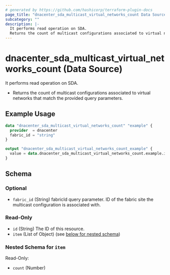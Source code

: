 ```yaml
---
# generated by https://github.com/hashicorp/terraform-plugin-docs
page_title: "dnacenter_sda_multicast_virtual_networks_count Data Source - terraform-provider-dnacenter"
subcategory: ""
description: |-
  It performs read operation on SDA.
  Returns the count of multicast configurations associated to virtual networks that match the provided query parameters.
---
```


# dnacenter_sda_multicast_virtual_networks_count (Data Source)

It performs read operation on SDA.

- Returns the count of multicast configurations associated to virtual networks that match the provided query parameters.

## Example Usage

```terraform
data "dnacenter_sda_multicast_virtual_networks_count" "example" {
  provider  = dnacenter
  fabric_id = "string"
}

output "dnacenter_sda_multicast_virtual_networks_count_example" {
  value = data.dnacenter_sda_multicast_virtual_networks_count.example.item
}
```

<!-- schema generated by tfplugindocs -->
## Schema

### Optional

- `fabric_id` (String) fabricId query parameter. ID of the fabric site the multicast configuration is associated with.

### Read-Only

- `id` (String) The ID of this resource.
- `item` (List of Object) (see [below for nested schema](#nestedatt--item))

<a id="nestedatt--item"></a>
### Nested Schema for `item`

Read-Only:

- `count` (Number)

